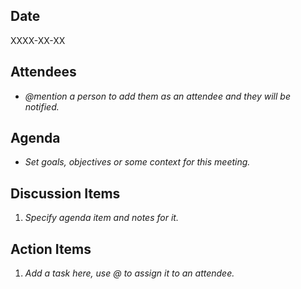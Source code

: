 ## Date
XXXX-XX-XX

## Attendees
- *@mention a person to add them as an attendee and they will be notified.*

## Agenda
- *Set goals, objectives or some context for this meeting.*

## Discussion Items
1. *Specify agenda item and notes for it.*

## Action Items
1. *Add a task here, use @ to assign it to an attendee.*
